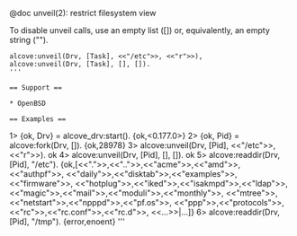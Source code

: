 @doc unveil(2): restrict filesystem view

To disable unveil calls, use an empty list ([]) or, equivalently, an
empty string ("").

```
alcove:unveil(Drv, [Task], <<"/etc">>, <<"r">>),
alcove:unveil(Drv, [Task], [], []).
'''

== Support ==

* OpenBSD

== Examples ==

```
1> {ok, Drv} = alcove_drv:start().
{ok,<0.177.0>}
2> {ok, Pid} = alcove:fork(Drv, []).
{ok,28978}
3> alcove:unveil(Drv, [Pid], <<"/etc">>, <<"r">>).
ok
4> alcove:unveil(Drv, [Pid], [], []).
ok
5> alcove:readdir(Drv, [Pid], "/etc").
{ok,[<<".">>,<<"..">>,<<"acme">>,<<"amd">>,<<"authpf">>,
     <<"daily">>,<<"disktab">>,<<"examples">>,<<"firmware">>,
     <<"hotplug">>,<<"iked">>,<<"isakmpd">>,<<"ldap">>,
     <<"magic">>,<<"mail">>,<<"moduli">>,<<"monthly">>,
     <<"mtree">>,<<"netstart">>,<<"npppd">>,<<"pf.os">>,
     <<"ppp">>,<<"protocols">>,<<"rc">>,<<"rc.conf">>,<<"rc.d">>,
     <<...>>|...]}
6> alcove:readdir(Drv, [Pid], "/tmp").
{error,enoent}
'''
